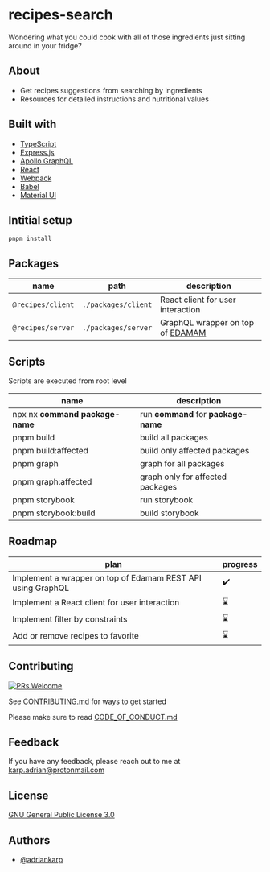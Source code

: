 # recipes-search

Wondering what you could cook with all of those ingredients just sitting around in your fridge?

## About

- Get recipes suggestions from searching by ingredients
- Resources for detailed instructions and nutritional values

## Built with

- [TypeScript](https://www.typescriptlang.org/)
- [Express.js](https://expressjs.com/)
- [Apollo GraphQL](https://www.apollographql.com/)
- [React](https://reactjs.org/)
- [Webpack](https://webpack.js.org/)
- [Babel](https://babeljs.io/)
- [Material UI](https://mui.com/)

## Intitial setup

```
pnpm install
```

## Packages

| name              | path                | description                                                       |
| ----------------- | ------------------- | ----------------------------------------------------------------- |
| `@recipes/client` | `./packages/client` | React client for user interaction                                 |
| `@recipes/server` | `./packages/server` | GraphQL wrapper on top of [EDAMAM](https://developer.edamam.com/) |

## Scripts

Scripts are executed from root level

| name                                | description                          |
| ----------------------------------- | ------------------------------------ |
| npx nx **command** **package-name** | run **command** for **package-name** |
| pnpm build                          | build all packages                   |
| pnpm build:affected                 | build only affected packages         |
| pnpm graph                          | graph for all packages               |
| pnpm graph:affected                 | graph only for affected packages     |
| pnpm storybook                      | run storybook                        |
| pnpm storybook:build                | build storybook                      |

## Roadmap

| plan                                                        | progress |
| ----------------------------------------------------------- | -------- |
| Implement a wrapper on top of Edamam REST API using GraphQL | ✔️       |
| Implement a React client for user interaction               | ⌛       |
| Implement filter by constraints                             | ⌛       |
| Add or remove recipes to favorite                           | ⌛       |

## Contributing

[![PRs Welcome](https://img.shields.io/badge/PRs-welcome-brightgreen.svg?style=flat-square)](http://makeapullrequest.com)

See [CONTRIBUTING.md](./CONTRIBUTING.md) for ways to get started

Please make sure to read [CODE_OF_CONDUCT.md](./CODE_OF_CONDUCT.md)

## Feedback

If you have any feedback, please reach out to me at karp.adrian@protonmail.com

## License

[GNU General Public License 3.0](https://www.gnu.org/licenses/gpl-3.0.html)

## Authors

- [@adriankarp](https://www.github.com/adriankarp)
